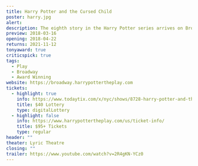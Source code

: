 ```yaml
---
title: Harry Potter and the Cursed Child
poster: harry.jpg
alert: 
description: The eighth story in the Harry Potter series arrives on Broadway!
preview: 2018-03-16
opening: 2018-04-22
returns: 2021-11-12
tonyaward: true
criticspick: true
tags: 
  - Play
  - Broadway
  - Award Winning
website: https://broadway.harrypottertheplay.com
tickets:
  - highlight: true
    info: https://www.todaytix.com/x/nyc/shows/8728-harry-potter-and-the-cursed-child
    title: $40 Lottery
    type: digitalLottery
  - highlight: false
    info: https://www.harrypottertheplay.com/us/ticket-info/
    title: $95+ Tickets
    type: regular
header: ""
theater: Lyric Theatre
closing: ""
trailer: https://www.youtube.com/watch?v=2R4gKN-YCz0
---
```

